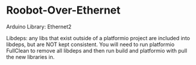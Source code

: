 # Roobot-Over-Ethernet

Arduino Library: Ethernet2

Libdeps: any libs that exist outside of a platformio project are included into libdeps, but are NOT kept consistent. You will need to run platformio FullClean to remove all libdeps and then run build and platformio with pull the new libraries in.
